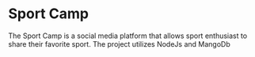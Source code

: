 <h1>Sport Camp</h1>
<p>The Sport Camp is a social media platform that allows sport enthusiast to share their favorite sport. The project utilizes NodeJs and MangoDb </p>
